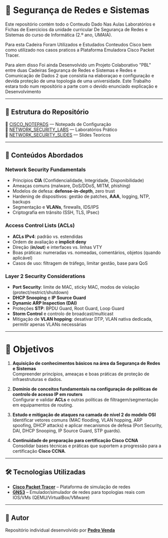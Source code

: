 # 🔐 Segurança de Redes e Sistemas

Este repositório contém todo o Conteudo Dado Nas Aulas Laboratórios e Fichas de Exercicios da unidade curricular De Segurança de Redes e Sistemas do curso de Informática (2.º ano, UMAIA).

Para esta Cadeira Foram Utilizados e Estudados Conteudos Cisco bem como utilizado nos casos praticos a Plataforma Emuladora Cisco Packet Tracer.

Para alem disso Foi ainda Desenvolvido um Projeto Colaborativo "PBL" entre duas Cadeiras Segurança de Redes e Sistemas e  Redes e Comunicação de Dados 2 que consistia na elaboraçao e configuração e devida proteção de uma topologia de uma universidade.
Este Trabalho estara todo num repositório a parte com o devido enunciado explicação e Desenvolvimento 

---

## 🚀 Estrutura do Repositório

📂 [CISCO_NOTEPADS](./CISCO_NOTEPADS) — Notepads de Configuração <br>
📂 [NETWORK_SECURITY_LABS](./NETWORK_SECURITY_LABS) — Laboratórios Prático <br>
📂 [NETWORK_SECURITY_SLIDES](./NETWORK_SECURITY_SLIDES) — Slides Teoricos

---

## 📌 Conteúdos Abordados

### Network Security Fundamentals
- Princípios **CIA** (Confidencialidade, Integridade, Disponibilidade)  
- Ameaças comuns (malware, DoS/DDoS, MITM, phishing)  
- Modelos de defesa: **defense-in-depth**, zero trust  
- Hardening de dispositivos: gestão de patches, **AAA**, logging, NTP, backups  
- Segmentação e **VLANs**, firewalls, IDS/IPS  
- Criptografia em trânsito (SSH, TLS, IPsec)

### Access Control Lists (ACLs)
- **ACLs IPv4**: padrão vs. estendidas  
- Ordem de avaliação e **implicit deny**  
- Direção (**in/out**) e interfaces vs. linhas VTY  
- Boas práticas: numeradas vs. nomeadas, comentários, objetos (quando aplicável)  
- Casos de uso: filtragem de tráfego, limitar gestão, base para QoS

### Layer 2 Security Considerations
- **Port Security**: limite de MAC, sticky MAC, modos de violação (protect/restrict/shutdown)  
- **DHCP Snooping** e **IP Source Guard**  
- **Dynamic ARP Inspection (DAI)**  
- Proteções **STP**: BPDU Guard, Root Guard, Loop Guard  
- **Storm Control** e controlo de broadcast/multicast  
- Mitigação de **VLAN hopping**: desativar DTP, VLAN nativa dedicada, permitir apenas VLANs necessárias


---

# 🎯 Objetivos

1. **Aquisição de conhecimentos básicos na área da Segurança de Redes e Sistemas**  
   Compreender princípios, ameaças e boas práticas de proteção de infraestruturas e dados.

2. **Domínio de conceitos fundamentais na configuração de políticas de controlo de acesso IP em routers**  
   Configurar e validar **ACLs** e outras políticas de filtragem/segmentação em equipamentos de routing.

3. **Estudo e mitigação de ataques na camada de nível 2 do modelo OSI**  
   Identificar vetores comuns (MAC flooding, VLAN hopping, ARP spoofing, DHCP attacks) e aplicar mecanismos de defesa (Port Security, DAI, DHCP Snooping, IP Source Guard, STP guards).

4. **Continuidade de preparação para certificação Cisco CCNA**  
   Consolidar bases técnicas e práticas que suportem a progressão para a certificação **Cisco CCNA**.



--- 

## 🛠️ Tecnologias Utilizadas

- [**Cisco Packet Tracer**](https://www.netacad.com/courses/packet-tracer) – Plataforma de simulação de redes
- [**GNS3**](https://www.gns3.com/) – Emulador/simulador de redes para topologias reais com IOS/VMs (QEMU/VirtualBox/VMware)

---

## 👤 Autor

Repositório individual desenvolvido por [**Pedro Venda**](https://github.com/PedroVenda27)


